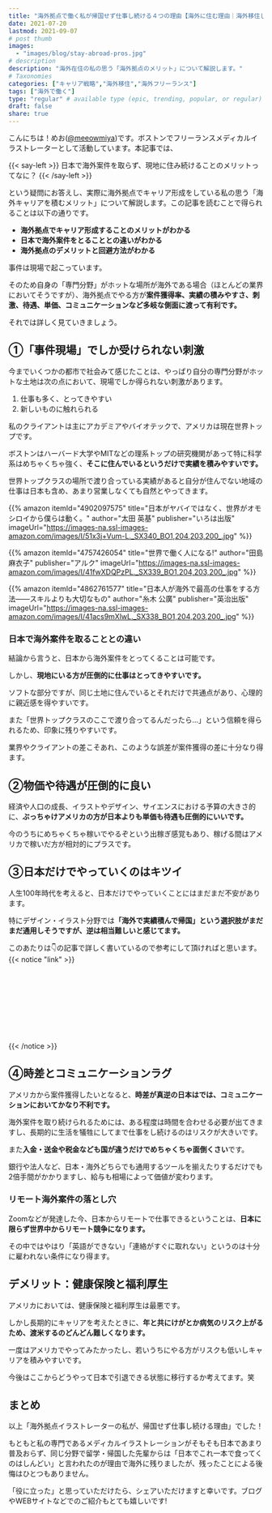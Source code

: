 ```yaml
---
title: "海外拠点で働く私が帰国せず仕事し続ける４つの理由【海外に住む理由｜海外移住してよかったこと｜海外案件と国内案件の違い】"
date: 2021-07-20
lastmod: 2021-09-07
# post thumb
images:
  - "images/blog/stay-abroad-pros.jpg"
# description
description: "海外在住の私の思う「海外拠点のメリット」について解説します。"
# Taxonomies
categories: ["キャリア戦略","海外移住","海外フリーランス"]
tags: ["海外で働く"]
type: "regular" # available type (epic, trending, popular, or regular)
draft: false
share: true
---
```


こんにちは！めお(<u><a href="https://twitter.com/meeowmiya" target="_blank">@meeowmiya</a></u>)です。ボストンでフリーランスメディカルイラストレーターとして活動しています。本記事では、

{{< say-left >}}
日本で海外案件を取らず、現地に住み続けることのメリットってなに？
{{< /say-left >}}

という疑問にお答えし、実際に海外拠点でキャリア形成をしている私の思う「海外キャリアを積むメリット」について解説します。この記事を読むことで得られることは以下の通りです。


* **海外拠点でキャリア形成することのメリットがわかる**
* **日本で海外案件をとることとの違いがわかる**
* **海外拠点のデメリットと回避方法がわかる**


事件は現場で起こっています。

そのため自身の「専門分野」がホットな場所が海外である場合（ほとんどの業界においてそうですが）、海外拠点でやる方が<span class="keiko-red">**案件獲得率、実績の積みやすさ、刺激、待遇、単価、コミュニケーションなど多岐な側面に渡って有利です。**</span>

それでは詳しく見ていきましょう。


## ①「事件現場」でしか受けられない刺激

今までいくつかの都市で社会みて感じたことは、やっぱり自分の専門分野がホットな土地は次の点において、現場でしか得られない刺激があります。

1. 仕事も多く、とってきやすい
2. 新しいものに触れられる

私のクライアントは主にアカデミアやバイオテックで、アメリカは現在世界トップです。

ボストンはハーバード大学やMITなどの理系トップの研究機関があって特に科学系はめちゃくちゃ強く、<span class="keiko-red">**そこに住んでいるというだけで実績を積みやすいです。**</span>

世界トップクラスの場所で渡り合っている実績があると自分が住んでない地域の仕事は日本も含め、あまり営業しなくても自然とやってきます。

{{% amazon 
  itemId="4902097575"
  title="日本がヤバイではなく、世界がオモシロイから僕らは動く。"
  author="太田 英基"
  publisher="いろは出版"
  imageUrl="https://images-na.ssl-images-amazon.com/images/I/51x3j+Vum-L._SX340_BO1,204,203,200_.jpg"
%}}

{{% amazon 
  itemId="4757426054"
  title="世界で働く人になる!"
  author="田島 麻衣子"
  publisher="アルク"
  imageUrl="https://images-na.ssl-images-amazon.com/images/I/41fwXDQPzPL._SX339_BO1,204,203,200_.jpg"
%}}

{{% amazon 
  itemId="4862761577"
  title="日本人が海外で最高の仕事をする方法――スキルよりも大切なもの"
  author="糸木 公廣"
  publisher="英治出版"
  imageUrl="https://images-na.ssl-images-amazon.com/images/I/41acs9mXlwL._SX338_BO1,204,203,200_.jpg"
%}}


### 日本で海外案件を取ることとの違い

結論から言うと、日本から海外案件をとってくることは可能です。

しかし、<span class="keiko-red">**現地にいる方が圧倒的に仕事はとってきやすいです。**</span>

ソフトな部分ですが、同じ土地に住んでいるとそれだけで共通点があり、心理的に親近感を得やすいです。

また「世界トップクラスのここで渡り合ってるんだったら…」という信頼を得られるため、印象に残りやすいです。

業界やクライアントの差こそあれ、このような誤差が案件獲得の差に十分なり得ます。


## ②物価や待遇が圧倒的に良い

経済や人口の成長、イラストやデザイン、サイエンスにおける予算の大きさ的に、<span class="keiko-red">**ぶっちゃけアメリカの方が日本よりも単価も待遇も圧倒的にいいです。**</span>

今のうちにめちゃくちゃ稼いでやるぞという出稼ぎ感覚もあり、稼げる間はアメリカで稼いだ方が相対的にプラスです。

## ③日本だけでやっていくのはキツイ

人生100年時代を考えると、日本だけでやっていくことにはまだまだ不安があります。

特にデザイン・イラスト分野では<span class="keiko-red">**「海外で実績積んで帰国」という選択肢がまだまだ通用しそうですが、逆は相当難しいと感じてます。**</span>

このあたりは👇の記事で詳しく書いているので参考にして頂ければと思います。
{{< notice "link" >}}
<div class="iframely-embed"><div class="iframely-responsive" style="height: 140px; padding-bottom: 0;"><a href="https://menglish.jp/post/career-abroad-pros/" data-iframely-url="//cdn.iframe.ly/NMV6rf0?iframe=card-small"></a></div></div><script async src="//cdn.iframe.ly/embed.js" charset="utf-8"></script>
{{< /notice >}}

## ④時差とコミュニケーションラグ

アメリカから案件獲得したいとなると、<span class="keiko-red">**時差が真逆の日本はでは、コミュニケーションにおいてかなり不利です。**</span>

海外案件を取り続けられるためには、ある程度は時間を合わせる必要が出てきますし、長期的に生活を犠牲にしてまで仕事をし続けるのはリスクが大きいです。

また<span class="keiko-red">**入金・送金や税金なども国が違うだけでめちゃくちゃ面倒くさい**</span>です。

銀行や法人など、日本・海外どちらでも通用するツールを揃えたりするだけでも2倍手間がかかりますし、給与も相場によって価値が変わります。

### リモート海外案件の落とし穴

Zoomなどが発達した今、日本からリモートで仕事できるということは、<span class="keiko-red">**日本に限らず世界中からリモート競争になります。**</span>

その中ではやはり「英語ができない」「連絡がすぐに取れない」というのは十分に雇われない条件になり得ます。

## デメリット：健康保険と福利厚生

アメリカにおいては、健康保険と福利厚生は最悪です。

しかし長期的にキャリアを考えたときに、<span class="keiko-red">**年と共にけがとか病気のリスク上がるため、渡米するのどんどん難しくなります。**</span>

一度はアメリカでやってみたかったし、若いうちにやる方がリスクも低いしキャリアを積みやすいです。

今後はここからどうやって日本で引退できる状態に移行するか考えてます。笑


## まとめ

以上「海外拠点イラストレーターの私が、帰国せず仕事し続ける理由」でした！

もともと私の専門であるメディカルイラストレーションがそもそも日本であまり普及おらず、同じ分野で留学・帰国した先輩からは「日本でこれ一本で食ってくのはしんどい」と言われたのが理由で海外に残りましたが、残ったことによる後悔はひとつもありません。

「役に立った」と思っていただけたら、シェアいただけますと幸いです。ブログやWEBサイトなどでのご紹介もとても嬉しいです!